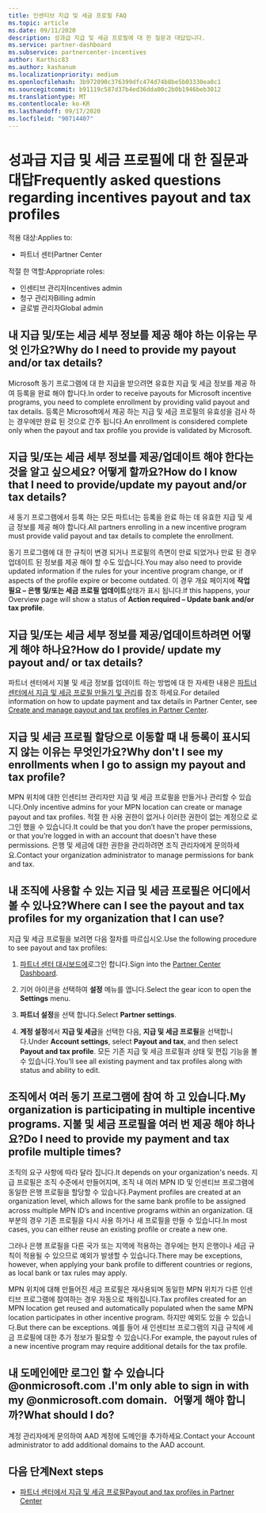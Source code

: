 ```yaml
---
title: 인센티브 지급 및 세금 프로필 FAQ
ms.topic: article
ms.date: 09/11/2020
description: 성과급 지급 및 세금 프로필에 대 한 질문과 대답입니다.
ms.service: partner-dashboard
ms.subservice: partnercenter-incentives
author: Karthic83
ms.author: kashanum
ms.localizationpriority: medium
ms.openlocfilehash: 3b972090c376399dfc474d74b8be5b03330ea0c1
ms.sourcegitcommit: b91119c587d37b4ed36dda00c2b0b1946beb3012
ms.translationtype: MT
ms.contentlocale: ko-KR
ms.lasthandoff: 09/17/2020
ms.locfileid: "90714407"
---
```

# <a name="frequently-asked-questions-regarding-incentives-payout-and-tax-profiles"></a><span data-ttu-id="3b235-103">성과급 지급 및 세금 프로필에 대 한 질문과 대답</span><span class="sxs-lookup"><span data-stu-id="3b235-103">Frequently asked questions regarding incentives payout and tax profiles</span></span>

<span data-ttu-id="3b235-104">적용 대상:</span><span class="sxs-lookup"><span data-stu-id="3b235-104">Applies to:</span></span>

- <span data-ttu-id="3b235-105">파트너 센터</span><span class="sxs-lookup"><span data-stu-id="3b235-105">Partner Center</span></span>

<span data-ttu-id="3b235-106">적절 한 역할:</span><span class="sxs-lookup"><span data-stu-id="3b235-106">Appropriate roles:</span></span>

- <span data-ttu-id="3b235-107">인센티브 관리자</span><span class="sxs-lookup"><span data-stu-id="3b235-107">Incentives admin</span></span>
- <span data-ttu-id="3b235-108">청구 관리자</span><span class="sxs-lookup"><span data-stu-id="3b235-108">Billing admin</span></span>
- <span data-ttu-id="3b235-109">글로벌 관리자</span><span class="sxs-lookup"><span data-stu-id="3b235-109">Global admin</span></span>

## <a name="why-do-i-need-to-provide-my-payout-andor-tax-details"></a><span data-ttu-id="3b235-110">내 지급 및/또는 세금 세부 정보를 제공 해야 하는 이유는 무엇 인가요?</span><span class="sxs-lookup"><span data-stu-id="3b235-110">Why do I need to provide my payout and/or tax details?</span></span>

<span data-ttu-id="3b235-111">Microsoft 동기 프로그램에 대 한 지급을 받으려면 유효한 지급 및 세금 정보를 제공 하 여 등록을 완료 해야 합니다.</span><span class="sxs-lookup"><span data-stu-id="3b235-111">In order to receive payouts for Microsoft incentive programs, you need to complete enrollment by providing valid payout and tax details.</span></span> <span data-ttu-id="3b235-112">등록은 Microsoft에서 제공 하는 지급 및 세금 프로필의 유효성을 검사 하는 경우에만 완료 된 것으로 간주 됩니다.</span><span class="sxs-lookup"><span data-stu-id="3b235-112">An enrollment is considered complete only when the payout and tax profile you provide is validated by Microsoft.</span></span>

## <a name="how-do-i-know-that-i-need-to-provideupdate-my-payout-andor-tax-details"></a><span data-ttu-id="3b235-113">지급 및/또는 세금 세부 정보를 제공/업데이트 해야 한다는 것을 알고 싶으세요? 어떻게 할까요?</span><span class="sxs-lookup"><span data-stu-id="3b235-113">How do I know that I need to provide/update my payout and/or tax details?</span></span>

<span data-ttu-id="3b235-114">새 동기 프로그램에서 등록 하는 모든 파트너는 등록을 완료 하는 데 유효한 지급 및 세금 정보를 제공 해야 합니다.</span><span class="sxs-lookup"><span data-stu-id="3b235-114">All partners enrolling in a new incentive program must provide valid payout and tax details to complete the enrollment.</span></span>

<span data-ttu-id="3b235-115">동기 프로그램에 대 한 규칙이 변경 되거나 프로필의 측면이 만료 되었거나 만료 된 경우 업데이트 된 정보를 제공 해야 할 수도 있습니다.</span><span class="sxs-lookup"><span data-stu-id="3b235-115">You may also need to provide updated information if the rules for your incentive program change, or if aspects of the profile expire or become outdated.</span></span> <span data-ttu-id="3b235-116">이 경우 개요 페이지에 **작업 필요 – 은행 및/또는 세금 프로필 업데이트**상태가 표시 됩니다.</span><span class="sxs-lookup"><span data-stu-id="3b235-116">If this happens, your Overview page will show a status of **Action required – Update bank and/or tax profile**.</span></span>

## <a name="how-do-i-provide-update-my-payout-and-or-tax-details"></a><span data-ttu-id="3b235-117">지급 및/또는 세금 세부 정보를 제공/업데이트하려면 어떻게 해야 하나요?</span><span class="sxs-lookup"><span data-stu-id="3b235-117">How do I provide/ update my payout and/ or tax details?</span></span>

<span data-ttu-id="3b235-118">파트너 센터에서 지불 및 세금 정보를 업데이트 하는 방법에 대 한 자세한 내용은 [파트너 센터에서 지급 및 세금 프로필 만들기 및 관리](https://docs.microsoft.com/partner-center/incentives-create-and-manage-your-payout-and-tax-profiles.md)를 참조 하세요.</span><span class="sxs-lookup"><span data-stu-id="3b235-118">For detailed information on how to update payment and tax details in Partner Center, see [Create and manage payout and tax profiles in Partner Center](https://docs.microsoft.com/partner-center/incentives-create-and-manage-your-payout-and-tax-profiles.md).</span></span>

## <a name="why-dont-i-see-my-enrollments-when-i-go-to-assign-my-payout-and-tax-profile"></a><span data-ttu-id="3b235-119">지급 및 세금 프로필 할당으로 이동할 때 내 등록이 표시되지 않는 이유는 무엇인가요?</span><span class="sxs-lookup"><span data-stu-id="3b235-119">Why don't I see my enrollments when I go to assign my payout and tax profile?</span></span>

<span data-ttu-id="3b235-120">MPN 위치에 대한 인센티브 관리자만 지급 및 세금 프로필을 만들거나 관리할 수 있습니다.</span><span class="sxs-lookup"><span data-stu-id="3b235-120">Only incentive admins for your MPN location can create or manage payout and tax profiles.</span></span> <span data-ttu-id="3b235-121">적절 한 사용 권한이 없거나 이러한 권한이 없는 계정으로 로그인 했을 수 있습니다.</span><span class="sxs-lookup"><span data-stu-id="3b235-121">It could be that you don’t have the proper permissions, or that you’re logged in with an account that doesn't have these permissions.</span></span> <span data-ttu-id="3b235-122">은행 및 세금에 대한 권한을 관리하려면 조직 관리자에게 문의하세요.</span><span class="sxs-lookup"><span data-stu-id="3b235-122">Contact your organization administrator to manage permissions for bank and tax.</span></span>

## <a name="where-can-i-see-the-payout-and-tax-profiles-for-my-organization-that-i-can-use"></a><span data-ttu-id="3b235-123">내 조직에 사용할 수 있는 지급 및 세금 프로필은 어디에서 볼 수 있나요?</span><span class="sxs-lookup"><span data-stu-id="3b235-123">Where can I see the payout and tax profiles for my organization that I can use?</span></span>

<span data-ttu-id="3b235-124">지급 및 세금 프로필을 보려면 다음 절차를 따르십시오.</span><span class="sxs-lookup"><span data-stu-id="3b235-124">Use the following procedure to see payout and tax profiles:</span></span>

1. <span data-ttu-id="3b235-125">[파트너 센터 대시보드에](https://partner.microsoft.com/dashboard)로그인 합니다.</span><span class="sxs-lookup"><span data-stu-id="3b235-125">Sign into the [Partner Center Dashboard](https://partner.microsoft.com/dashboard).</span></span>

2. <span data-ttu-id="3b235-126">기어 아이콘을 선택하여 **설정** 메뉴를 엽니다.</span><span class="sxs-lookup"><span data-stu-id="3b235-126">Select the gear icon to open the **Settings** menu.</span></span>

3. <span data-ttu-id="3b235-127">**파트너 설정**을 선택 합니다.</span><span class="sxs-lookup"><span data-stu-id="3b235-127">Select **Partner settings**.</span></span>

4. <span data-ttu-id="3b235-128">**계정 설정**에서 **지급 및 세금**을 선택한 다음, **지급 및 세금 프로필**을 선택합니다.</span><span class="sxs-lookup"><span data-stu-id="3b235-128">Under **Account settings**, select **Payout and tax**, and then select **Payout and tax profile**.</span></span> <span data-ttu-id="3b235-129">모든 기존 지급 및 세금 프로필과 상태 및 편집 기능을 볼 수 있습니다.</span><span class="sxs-lookup"><span data-stu-id="3b235-129">You’ll see all existing payment and tax profiles along with status and ability to edit.</span></span>

## <a name="my-organization-is-participating-in-multiple-incentive-programs-do-i-need-to-provide-my-payment-and-tax-profile-multiple-times"></a><span data-ttu-id="3b235-130">조직에서 여러 동기 프로그램에 참여 하 고 있습니다.</span><span class="sxs-lookup"><span data-stu-id="3b235-130">My organization is participating in multiple incentive programs.</span></span> <span data-ttu-id="3b235-131">지불 및 세금 프로필을 여러 번 제공 해야 하나요?</span><span class="sxs-lookup"><span data-stu-id="3b235-131">Do I need to provide my payment and tax profile multiple times?</span></span>

<span data-ttu-id="3b235-132">조직의 요구 사항에 따라 달라 집니다.</span><span class="sxs-lookup"><span data-stu-id="3b235-132">It depends on your organization's needs.</span></span> <span data-ttu-id="3b235-133">지급 프로필은 조직 수준에서 만들어지며, 조직 내 여러 MPN ID 및 인센티브 프로그램에 동일한 은행 프로필을 할당할 수 있습니다.</span><span class="sxs-lookup"><span data-stu-id="3b235-133">Payment profiles are created at an organization level, which allows for the same bank profile to be assigned across multiple MPN ID’s and incentive programs within an organization.</span></span> <span data-ttu-id="3b235-134">대부분의 경우 기존 프로필을 다시 사용 하거나 새 프로필을 만들 수 있습니다.</span><span class="sxs-lookup"><span data-stu-id="3b235-134">In most cases, you can either reuse an existing profile or create a new one.</span></span>

<span data-ttu-id="3b235-135">그러나 은행 프로필을 다른 국가 또는 지역에 적용하는 경우에는 현지 은행이나 세금 규칙이 적용될 수 있으므로 예외가 발생할 수 있습니다.</span><span class="sxs-lookup"><span data-stu-id="3b235-135">There may be exceptions, however, when applying your bank profile to different countries or regions, as local bank or tax rules may apply.</span></span>

<span data-ttu-id="3b235-136">MPN 위치에 대해 만들어진 세금 프로필은 재사용되며 동일한 MPN 위치가 다른 인센티브 프로그램에 참여하는 경우 자동으로 채워집니다.</span><span class="sxs-lookup"><span data-stu-id="3b235-136">Tax profiles created for an MPN location get reused and automatically populated when the same MPN location participates in other incentive program.</span></span> <span data-ttu-id="3b235-137">하지만 예외도 있을 수 있습니다.</span><span class="sxs-lookup"><span data-stu-id="3b235-137">But there can be exceptions.</span></span> <span data-ttu-id="3b235-138">예를 들어 새 인센티브 프로그램의 지급 규칙에 세금 프로필에 대한 추가 정보가 필요할 수 있습니다.</span><span class="sxs-lookup"><span data-stu-id="3b235-138">For example, the payout rules of a new incentive program may require additional details for the tax profile.</span></span>  

## <a name="im-only-able-to-sign-in-with-my-onmicrosoftcom-domain-what-should-i-do"></a><span data-ttu-id="3b235-139">내 도메인에만 로그인 할 수 있습니다 @onmicrosoft.com .</span><span class="sxs-lookup"><span data-stu-id="3b235-139">I'm only able to sign in with my @onmicrosoft.com domain.</span></span> <span data-ttu-id="3b235-140">  어떻게 해야 합니까?</span><span class="sxs-lookup"><span data-stu-id="3b235-140">What should I do?</span></span>

<span data-ttu-id="3b235-141">계정 관리자에게 문의하여 AAD 계정에 도메인을 추가하세요.</span><span class="sxs-lookup"><span data-stu-id="3b235-141">Contact your Account administrator to add additional domains to the AAD account.</span></span>

## <a name="next-steps"></a><span data-ttu-id="3b235-142">다음 단계</span><span class="sxs-lookup"><span data-stu-id="3b235-142">Next steps</span></span>

- [<span data-ttu-id="3b235-143">파트너 센터에서 지급 및 세금 프로필</span><span class="sxs-lookup"><span data-stu-id="3b235-143">Payout and tax profiles in Partner Center</span></span>](incentives-create-and-manage-your-payout-and-tax-profiles.md)